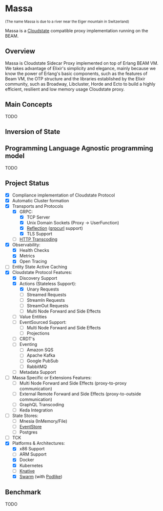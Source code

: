 # Massa

<sub>(The name Massa is due to a river near the Eiger mountain in Switzerland)</sub>

Massa is a [Cloudstate](https://github.com/cloudstateio/cloudstate) compatible proxy implementation running on the BEAM.

## Overview

Massa is Cloudstate Sidecar Proxy implemented on top of Erlang BEAM VM.
We takes advantage of Elixir's simplicity and elegance, mainly because we know the power of Erlang's basic components, such as the features of Beam VM, the OTP structure and the libraries established by the Elixir community, such as Broadway, Libcluster, Horde and Ecto to build a highly efficient, resilient and low memory usage Cloudstate proxy.

## Main Concepts

TODO

## Inversion of State
## Programming Language Agnostic programming model

TODO

## Project Status

- [x] Compliance implementation of Cloudstate Protocol
- [x] Automatic Cluster formation
- [x] Transports and Protocols
    - [x] GRPC:
        - [x] TCP Server
        - [x] Unix Domain Sockets (Proxy -> UserFunction)
        - [x] [Reflection](https://github.com/grpc/grpc/blob/master/doc/server-reflection.md) ([grpcurl](https://github.com/fullstorydev/grpcurl) support)
        - [x] TLS Support
    - [ ] [HTTP Transcoding](https://cloud.google.com/endpoints/docs/grpc/transcoding)
- [x] Observability:
    - [x] Health Checks
    - [x] Metrics
    - [x] Open Tracing
- [ ] Entity State Active Caching
- [x] Cloudstate Protocol Features:
    - [x] Discovery Support
    - [x] Actions (Stateless Support):
        - [x] Unary Requests
        - [ ] Streamed Requests
        - [ ] StreamIn Requests
        - [ ] StreamOut Requests
        - [ ] Multi Node Forward and Side Effects
    - [ ] Value Entities
    - [ ] EventSourced Support:
        - [ ] Multi Node Forward and Side Effects
        - [ ] Projections
    - [ ] CRDT's
    - [ ] Eventing
        - [ ] Amazon SQS
        - [ ] Apache Kafka
        - [ ] Google PubSub
        - [ ] RabbitMQ
    - [ ] Metadata Support
- [ ] Massa Specific or Extensions Features:
    - [ ] Multi Node Forward and Side Effects (proxy-to-proxy communication)
    - [ ] External Remote Forward and Side Effects (proxy-to-outside communication)
    - [ ] GraphQL Transcoding
    - [ ] Keda Integration
- [ ] State Stores:
    - [ ] Mnesia (InMemory/File)
    - [ ] [EventStore](https://www.eventstore.com)
    - [ ] Postgres
- [ ] TCK
- [x] Platforms & Architectures:
    - [x] x86 Support
    - [ ] ARM Support
    - [x] Docker
    - [x] Kubernetes
    - [ ] [Knative](https://knative.dev)
    - [x] [Swarm](https://docs.docker.com/engine/swarm/) (with [Podlike](https://github.com/rycus86/podlike))

## Benchmark

TODO
